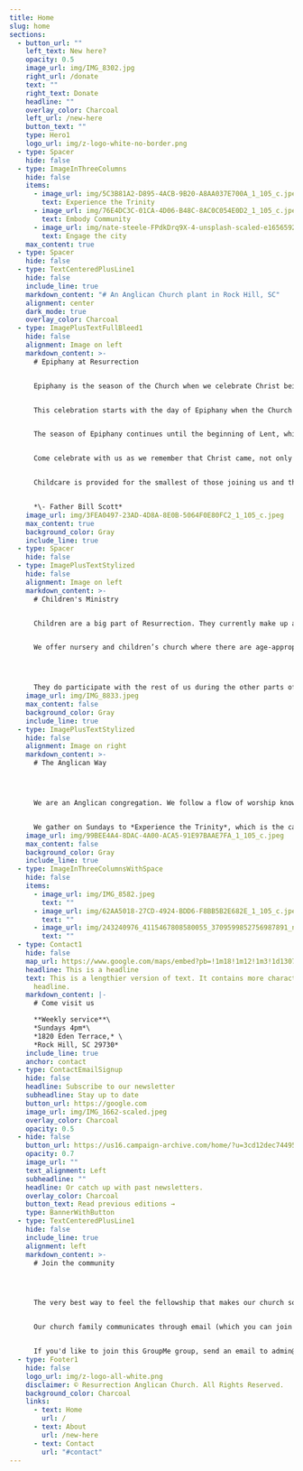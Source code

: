 ```yaml
---
title: Home
slug: home
sections:
  - button_url: ""
    left_text: New here?
    opacity: 0.5
    image_url: img/IMG_8302.jpg
    right_url: /donate
    text: ""
    right_text: Donate
    headline: ""
    overlay_color: Charcoal
    left_url: /new-here
    button_text: ""
    type: Hero1
    logo_url: img/z-logo-white-no-border.png
  - type: Spacer
    hide: false
  - type: ImageInThreeColumns
    hide: false
    items:
      - image_url: img/5C3B81A2-D895-4ACB-9B20-A8AA037E700A_1_105_c.jpeg
        text: Experience the Trinity
      - image_url: img/76E4DC3C-01CA-4D06-B48C-8AC0C054E0D2_1_105_c.jpeg
        text: Embody Community
      - image_url: img/nate-steele-FPdkDrq9X-4-unsplash-scaled-e1656592848355.jpg
        text: Engage the city
    max_content: true
  - type: Spacer
    hide: false
  - type: TextCenteredPlusLine1
    hide: false
    include_line: true
    markdown_content: "# An Anglican Church plant in Rock Hill, SC"
    alignment: center
    dark_mode: true
    overlay_color: Charcoal
  - type: ImagePlusTextFullBleed1
    hide: false
    alignment: Image on left
    markdown_content: >-
      # Epiphany at Resurrection


      Epiphany is the season of the Church when we celebrate Christ being revealed as the Savior of the whole world, for both Jew and Gentile.


      This celebration starts with the day of Epiphany when the Church remembers the Magi coming from the east, following the star to see the Christ.


      The season of Epiphany continues until the beginning of Lent, which starts on February 22 this year.


      Come celebrate with us as we remember that Christ came, not only as the promised Messiah for Israel, to save all of creation.


      Childcare is provided for the smallest of those joining us and there is a time of lesson and crafts for children in grades K-5th.


      *\-﻿ Father Bill Scott*
    image_url: img/3FEA0497-23AD-4D8A-8E0B-5064F0E80FC2_1_105_c.jpeg
    max_content: true
    background_color: Gray
    include_line: true
  - type: Spacer
    hide: false
  - type: ImagePlusTextStylized
    hide: false
    alignment: Image on left
    markdown_content: >-
      # Children's Ministry


      Children are a big part of Resurrection. They currently make up a *third* of our congregation!


      We offer nursery and children’s church where there are age-appropriate lessons and activities for preschool-5th grade. This takes place during the scripture reading and sermon.




      They do participate with the rest of us during the other parts of the service, particularly communion. We feel this is a good balance to keep them active and engaged, assisting in their spiritual formation, as well as giving their parents an opportunity to worship.
    image_url: img/IMG_8833.jpeg
    max_content: false
    background_color: Gray
    include_line: true
  - type: ImagePlusTextStylized
    hide: false
    alignment: Image on right
    markdown_content: >-
      # T﻿he Anglican Way




      We are an Anglican congregation. We follow a flow of worship known as "liturgical" but we like to say our worship is birthed from Scripture and also draws from some of the earliest forms of worship as the Church was growing.


      We gather on Sundays to *Experience the Trinity*, which is the catalyst that enables us, along with other opportunities during the week, to grow as the church and *Embody Community*, and allows us to be unified in the goal of taking the light into the darkness and *Engage the City*.
    image_url: img/99BEE4A4-8DAC-4A00-ACA5-91E97BAAE7FA_1_105_c.jpeg
    max_content: false
    background_color: Gray
    include_line: true
  - type: ImageInThreeColumnsWithSpace
    hide: false
    items:
      - image_url: img/IMG_8582.jpeg
        text: ""
      - image_url: img/62AA5018-27CD-4924-BDD6-F8BB5B2E682E_1_105_c.jpeg
        text: ""
      - image_url: img/243240976_4115467808580055_3709599852756987891_n.jpeg
        text: ""
  - type: Contact1
    hide: false
    map_url: https://www.google.com/maps/embed?pb=!1m18!1m12!1m3!1d13079.972502539167!2d-80.99647495338147!3d34.95678098181917!2m3!1f0!2f0!3f0!3m2!1i1024!2i768!4f13.1!3m3!1m2!1s0x0%3A0xd0c91ab7c5b8691d!2sResurrection%20Anglican%20Church!5e0!3m2!1sen!2sus!4v1666213161340!5m2!1sen!2sus
    headline: This is a headline
    text: This is a lengthier version of text. It contains more characters than the
      headline.
    markdown_content: |-
      # C﻿ome visit us

      **W﻿eekly service**\
      *S﻿undays 4pm*\
      *1820 Eden Terrace,* \
      *Rock Hill, SC 29730*
    include_line: true
    anchor: contact
  - type: ContactEmailSignup
    hide: false
    headline: Subscribe to our newsletter
    subheadline: Stay up to date
    button_url: https://google.com
    image_url: img/IMG_1662-scaled.jpeg
    overlay_color: Charcoal
    opacity: 0.5
  - hide: false
    button_url: https://us16.campaign-archive.com/home/?u=3cd12dec7449507aececbf84e&id=0522a11d77
    opacity: 0.7
    image_url: ""
    text_alignment: Left
    subheadline: ""
    headline: Or catch up with past newsletters.
    overlay_color: Charcoal
    button_text: Read previous editions →
    type: BannerWithButton
  - type: TextCenteredPlusLine1
    hide: false
    include_line: true
    alignment: left
    markdown_content: >-
      # Join the community




      The very best way to feel the fellowship that makes our church so special is to make connections with other church members and get to know us a little bit better!


      Our church family communicates through email (which you can join above), and in one giant GroupMe chat group. We use this group to share announcements, reminders for church events, prayer requests, and family updates.


      If you'd like to join this GroupMe group, send an email to admin@resurrectionrockhill.org with your name, email, and phone number, and we'll send you an invitation.
  - type: Footer1
    hide: false
    logo_url: img/z-logo-all-white.png
    disclaimer: © Resurrection Anglican Church. All Rights Reserved.
    background_color: Charcoal
    links:
      - text: Home
        url: /
      - text: About
        url: /new-here
      - text: Contact
        url: "#contact"
---
```

